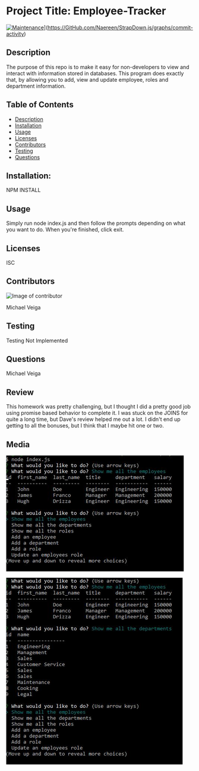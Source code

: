 # Project Title: Employee-Tracker

[![Maintenance](https://img.shields.io/badge/Maintained%3F-yes-green.svg)](https://GitHub.com/Naereen/StrapDown.js/graphs/commit-activityhttps://img.shields.io/badge/Maintained%3F-yes-green.svg)](https://GitHub.com/Naereen/StrapDown.js/graphs/commit-activity)

## Description

The purpose of this repo is to make it easy for non-developers to view and interact with information stored in databases. This program does exactly that, by allowing you to add, view and update employee, roles and department information.

## Table of Contents

- [Description](#Description)
- [Installation](#Installation)
- [Usage](#Usage)
- [Licenses](#Licenses)
- [Contributors](#Contributors)
- [Testing](#Testing)
- [Questions](#Questions)

## Installation:

NPM INSTALL

## Usage

Simply run node index.js and then follow the prompts depending on what you want to do. When you're finished, click exit.

## Licenses

ISC

## Contributors

![Image of contributor](https://avatars2.githubusercontent.com/u/61660025?v=4)

Michael Veiga

## Testing

Testing Not Implemented

## Questions

Michael Veiga

## Review

This homework was pretty challenging, but I thought I did a pretty good job using promise based behavior to complete it. I was stuck on the JOINS for quite a long time, but Dave's review helped me out a lot. I didn't end up getting to all the bonuses, but I think that I maybe hit one or two.

## Media

![Pic of app](https://github.com/Michael-Veiga/employee-tracker/blob/master/db/assets/images/etpic.JPG?raw=true)

![Pic of app](https://github.com/Michael-Veiga/employee-tracker/blob/master/db/assets/images/etpic2.JPG)
